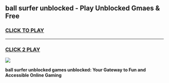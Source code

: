 
## ball surfer unblocked - Play Unblocked Gmaes & Free
<h3>
<a href="https://news.freeplayer.one?title=ball_surfer_unblocked&ref=23F">CLICK TO PLAY</a></h3>
<hr>

<h3>
<a href="https://news.freeplayer.one?title=ball_surfer_unblocked&ref=23F">CLICK 2 PLAY</a>
  
</h3>

<a href="https://news.freeplayer.one?title=ball_surfer_unblocked&ref=23F/"><img src="https://clearcache.store/games.png"></a>


**ball surfer unblocked games unblocked: Your Gateway to Fun and Accessible Online Gaming**
